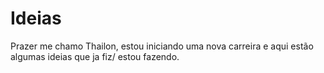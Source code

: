 # Ideias
Prazer me chamo Thailon, estou iniciando uma nova carreira e aqui estão algumas ideias que ja fiz/ estou fazendo.
